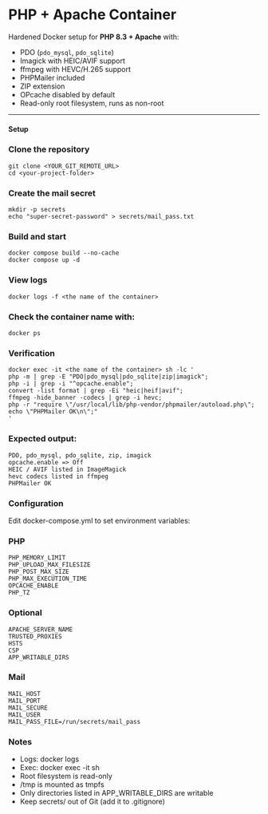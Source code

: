 # PHP + Apache Container

Hardened Docker setup for **PHP 8.3 + Apache** with:

- PDO (`pdo_mysql`, `pdo_sqlite`)
- Imagick with HEIC/AVIF support
- ffmpeg with HEVC/H.265 support
- PHPMailer included
- ZIP extension
- OPcache disabled by default
- Read-only root filesystem, runs as non-root

---

#### Setup

### Clone the repository
```
git clone <YOUR_GIT_REMOTE_URL>
cd <your-project-folder>
```
### Create the mail secret
```
mkdir -p secrets
echo "super-secret-password" > secrets/mail_pass.txt
```

### Build and start
```
docker compose build --no-cache
docker compose up -d
```

### View logs
```
docker logs -f <the name of the container>
```

### Check the container name with:
```
docker ps
```

### Verification
```
docker exec -it <the name of the container> sh -lc '
php -m | grep -E "PDO|pdo_mysql|pdo_sqlite|zip|imagick";
php -i | grep -i "^opcache.enable";
convert -list format | grep -Ei "heic|heif|avif";
ffmpeg -hide_banner -codecs | grep -i hevc;
php -r "require \"/usr/local/lib/php-vendor/phpmailer/autoload.php\"; echo \"PHPMailer OK\n\";"
'

```
### Expected output:
```
PDO, pdo_mysql, pdo_sqlite, zip, imagick
opcache.enable => Off
HEIC / AVIF listed in ImageMagick
hevc codecs listed in ffmpeg
PHPMailer OK
```
### Configuration

Edit docker-compose.yml to set environment variables:

### PHP
```
PHP_MEMORY_LIMIT
PHP_UPLOAD_MAX_FILESIZE
PHP_POST_MAX_SIZE
PHP_MAX_EXECUTION_TIME
OPCACHE_ENABLE
PHP_TZ
```

### Optional
```
APACHE_SERVER_NAME
TRUSTED_PROXIES
HSTS
CSP
APP_WRITABLE_DIRS
```
### Mail
```
MAIL_HOST
MAIL_PORT
MAIL_SECURE
MAIL_USER
MAIL_PASS_FILE=/run/secrets/mail_pass
```
### Notes

- Logs: docker logs <the name of the container>
- Exec: docker exec -it <the name of the container> sh
- Root filesystem is read-only
- /tmp is mounted as tmpfs
- Only directories listed in APP_WRITABLE_DIRS are writable
- Keep secrets/ out of Git (add it to .gitignore)
